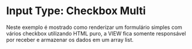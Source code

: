 Input Type: Checkbox Multi
===

Neste exemplo é mostrado como renderizar um formulário simples com vários checkbox utilizando HTML puro, a VIEW fica 
somente responsável por receber e armazenar os dados em um array list. 
